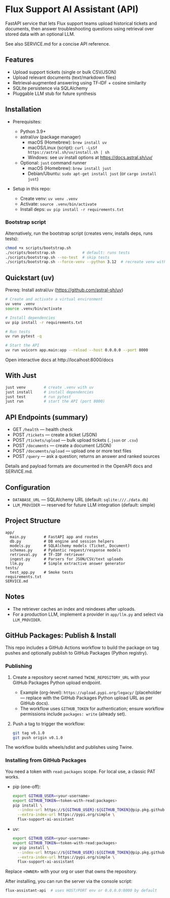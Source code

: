 # Flux Support AI Assistant (API)

FastAPI service that lets Flux support teams upload historical tickets and documents, then answer troubleshooting questions using retrieval over stored data with an optional LLM.

See also SERVICE.md for a concise API reference.

## Features

- Upload support tickets (single or bulk CSV/JSON)
- Upload relevant documents (text/markdown files)
- Retrieval‑augmented answering using TF‑IDF + cosine similarity
- SQLite persistence via SQLAlchemy
- Pluggable LLM stub for future synthesis

## Installation

- Prerequisites:
  - Python 3.9+
  - astral/uv (package manager)
    - macOS (Homebrew): `brew install uv`
    - macOS/Linux (script): `curl -LsSf https://astral.sh/uv/install.sh | sh`
    - Windows: see uv install options at https://docs.astral.sh/uv/
  - Optional: `just` command runner
    - macOS (Homebrew): `brew install just`
    - Debian/Ubuntu: `sudo apt-get install just` (or `cargo install just`)

- Setup in this repo:
  - Create venv: `uv venv .venv`
  - Activate: `source .venv/bin/activate`
  - Install deps: `uv pip install -r requirements.txt`

### Bootstrap script

Alternatively, run the bootstrap script (creates venv, installs deps, runs tests):

```bash
chmod +x scripts/bootstrap.sh
./scripts/bootstrap.sh            # default: runs tests
./scripts/bootstrap.sh --no-test  # skip tests
./scripts/bootstrap.sh --force-venv --python 3.12  # recreate venv with Python 3.12
```

## Quickstart (uv)

Prereq: Install astral/uv (https://github.com/astral-sh/uv)

```bash
# Create and activate a virtual environment
uv venv .venv
source .venv/bin/activate

# Install dependencies
uv pip install -r requirements.txt

# Run tests
uv run pytest -q

# Start the API
uv run uvicorn app.main:app --reload --host 0.0.0.0 --port 8000
```

Open interactive docs at http://localhost:8000/docs

## With Just

```bash
just venv        # create .venv with uv
just install     # install dependencies
just test        # run pytest
just run         # start the API (port 8000)
```

## API Endpoints (summary)

- GET `/health` — health check
- POST `/tickets` — create a ticket (JSON)
- POST `/tickets/upload` — bulk upload tickets (`.json` or `.csv`)
- POST `/documents` — create a document (JSON)
- POST `/documents/upload` — upload one or more text files
- POST `/query` — ask a question; returns an answer and ranked sources

Details and payload formats are documented in the OpenAPI docs and SERVICE.md.

## Configuration

- `DATABASE_URL` — SQLAlchemy URL (default: `sqlite:///./data.db`)
- `LLM_PROVIDER` — reserved for future LLM integration (default: simple)

## Project Structure

```
app/
  main.py        # FastAPI app and routes
  db.py          # DB engine and session helpers
  models.py      # SQLAlchemy models (Ticket, Document)
  schemas.py     # Pydantic request/response models
  retrieval.py   # TF‑IDF retriever
  ingest.py      # Parsers for JSON/CSV/text uploads
  llm.py         # Simple extractive answer generator
tests/
  test_app.py    # Smoke tests
requirements.txt
SERVICE.md
```

## Notes

- The retriever caches an index and reindexes after uploads.
- For a production LLM, implement a provider in `app/llm.py` and select via `LLM_PROVIDER`.

## GitHub Packages: Publish & Install

This repo includes a GitHub Actions workflow to build the package on tag pushes and optionally publish to GitHub Packages (Python registry).

### Publishing

1. Create a repository secret named `TWINE_REPOSITORY_URL` with your GitHub Packages Python upload endpoint.
   - Example (org-level): `https://upload.pypi.org/legacy/` (placeholder — replace with the GitHub Packages Python upload URL as per GitHub docs).
   - The workflow uses `GITHUB_TOKEN` for authentication; ensure workflow permissions include `packages: write` (already set).
2. Push a tag to trigger the workflow:

   ```bash
   git tag v0.1.0
   git push origin v0.1.0
   ```

The workflow builds wheels/sdist and publishes using Twine.

### Installing from GitHub Packages

You need a token with `read:packages` scope. For local use, a classic PAT works.

- pip (one-off):

  ```bash
  export GITHUB_USER=<your-username>
  export GITHUB_TOKEN=<token-with-read:packages>
  pip install \
    --index-url https://${GITHUB_USER}:${GITHUB_TOKEN}@pip.pkg.github.com/<OWNER> \
    --extra-index-url https://pypi.org/simple \
    flux-support-ai-assistant
  ```

- uv:

  ```bash
  export GITHUB_USER=<your-username>
  export GITHUB_TOKEN=<token-with-read:packages>
  uv pip install \
    --index-url https://${GITHUB_USER}:${GITHUB_TOKEN}@pip.pkg.github.com/<OWNER> \
    --extra-index-url https://pypi.org/simple \
    flux-support-ai-assistant
  ```

Replace `<OWNER>` with your org or user that owns the repository.

After installing, you can run the server via the console script:

```bash
flux-assistant-api  # uses HOST/PORT env or 0.0.0.0:8000 by default
```
